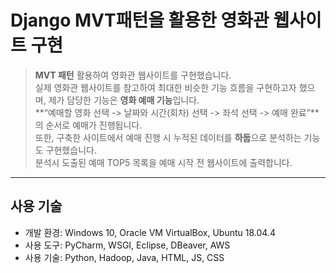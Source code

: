 # Django MVT패턴을 활용한 영화관 웹사이트 구현  
> **MVT 패턴** 활용하여 영화관 웹사이트를 구현했습니다.  
> 실제 영화관 웹사이트를 참고하여 최대한 비슷한 기능 흐름을 구현하고자 했으며, 제가 담당한 기능은 **영화 예매 기능**입니다.  
> **“예매할 영화 선택 -> 날짜와 시간(회차) 선택 -> 좌석 선택 -> 예매 완료”**의 순서로 예매가 진행됩니다.  
> 또한, 구축한 사이트에서 예매 진행 시 누적된 데이터를 **하둡**으로 분석하는 기능도 구현했습니다.  
> 분석시 도출된 예매 TOP5 목록을 예매 시작 전 웹사이트에 출력합니다.

- - -  

## 사용 기술
- 개발 환경: Windows 10, Oracle VM VirtualBox, Ubuntu 18.04.4
- 사용 도구: PyCharm, WSGI, Eclipse, DBeaver, AWS
- 사용 기술: Python, Hadoop, Java, HTML, JS, CSS
